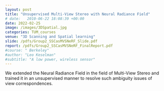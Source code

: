```yaml
---
layout: post
title: "Unsupervised Multi-View Stereo with Neural Radiance Field"
# date:   2010-06-22 18:08:39 +00:00
date: 2022-02-25
image: /images/3DSpatial.jpg
categories: TUM_courses
venue: "3D Scanning and Spatial learning"
slide: /pdfs/Group2_SSCasMVSNeRF_Slide.pdf
report: /pdfs/Group2_SSCasMVSNeRF_FinalReport.pdf
#course: " Berkeley"
#author: "Leo Keselman"
#subtitle: "A low power, wireless sensor"
---
```

We extended the Neural Radiance Field in the field of Multi-View Stereo and trained it in an unsupervised manner to resolve such ambiguity issues of view correspondences.
